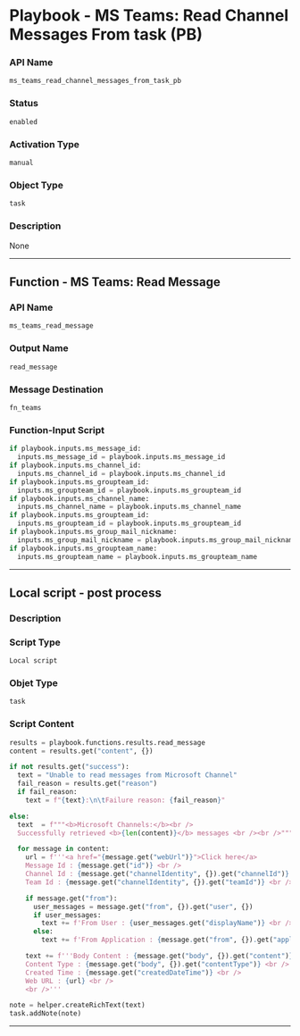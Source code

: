 <!--
    DO NOT MANUALLY EDIT THIS FILE
    THIS FILE IS AUTOMATICALLY GENERATED WITH resilient-sdk codegen
    Generated with resilient-sdk v49.0.4368
-->

# Playbook - MS Teams: Read Channel Messages From task (PB)

### API Name
`ms_teams_read_channel_messages_from_task_pb`

### Status
`enabled`

### Activation Type
`manual`

### Object Type
`task`

### Description
None


---
## Function - MS Teams: Read Message

### API Name
`ms_teams_read_message`

### Output Name
`read_message`

### Message Destination
`fn_teams`

### Function-Input Script
```python
if playbook.inputs.ms_message_id:
  inputs.ms_message_id = playbook.inputs.ms_message_id
if playbook.inputs.ms_channel_id:
  inputs.ms_channel_id = playbook.inputs.ms_channel_id
if playbook.inputs.ms_groupteam_id:
  inputs.ms_groupteam_id = playbook.inputs.ms_groupteam_id
if playbook.inputs.ms_channel_name:
  inputs.ms_channel_name = playbook.inputs.ms_channel_name
if playbook.inputs.ms_groupteam_id:
  inputs.ms_groupteam_id = playbook.inputs.ms_groupteam_id
if playbook.inputs.ms_group_mail_nickname:
  inputs.ms_group_mail_nickname = playbook.inputs.ms_group_mail_nickname
if playbook.inputs.ms_groupteam_name:
  inputs.ms_groupteam_name = playbook.inputs.ms_groupteam_name
```

---

## Local script - post process

### Description


### Script Type
`Local script`

### Objet Type
`task`

### Script Content
```python
results = playbook.functions.results.read_message
content = results.get("content", {})

if not results.get("success"):
  text = "Unable to read messages from Microsoft Channel"
  fail_reason = results.get("reason")
  if fail_reason:
    text = f"{text}:\n\tFailure reason: {fail_reason}"

else:
  text  = f"""<b>Microsoft Channels:</b><br />
  Successfully retrieved <b>{len(content)}</b> messages <br /><br />"""

  for message in content:
    url = f'''<a href="{message.get("webUrl")}">Click here</a>
    Message Id : {message.get("id")} <br />
    Channel Id : {message.get("channelIdentity", {}).get("channelId")} <br />
    Team Id : {message.get("channelIdentity", {}).get("teamId")} <br />'''

    if message.get("from"):
      user_messages = message.get("from", {}).get("user", {})
      if user_messages:
        text += f'From User : {user_messages.get("displayName")} <br />'
      else:
        text += f'From Application : {message.get("from", {}).get("application", {}).get("displayName")} <br />'

    text += f'''Body Content : {message.get("body", {}).get("content")} <br />
    Content Type : {message.get("body", {}).get("contentType")} <br />
    Created Time : {message.get("createdDateTime")} <br />
    Web URL : {url} <br />
    <br />'''

note = helper.createRichText(text)
task.addNote(note)
```

---
